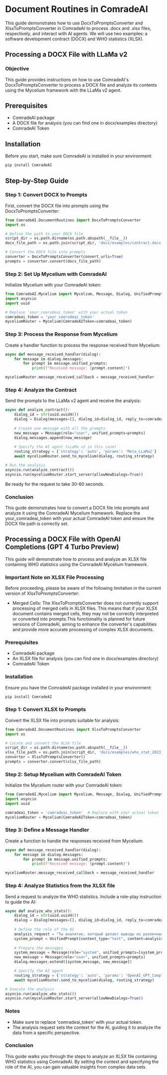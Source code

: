 # Document Routines in ComradeAI

This guide demonstrates how to use DocxToPromptsConverter and XlsxToPromptsConverter in ComradeAI to process .docx and .xlsx files, respectively, and interact with AI agents. We will use two examples: a software development contract (DOCX) and WHO statistics (XLSX).

## Processing a DOCX File with LLaMa v2

### Objective

This guide provides instructions on how to use ComradeAI's DocxToPromptsConverter to process a DOCX file and analyze its contents using the Mycelium framework with the LLaMa v2 agent.

## Prerequisites

- ComradeAI package
- A DOCX file for analysis (you can find one in docx/examples directory)
- ComradeAI Token

## Installation

Before you start, make sure ComradeAI is installed in your environment:

```bash
pip install ComradeAI
```

## Step-by-Step Guide

### Step 1: Convert DOCX to Prompts

First, convert the DOCX file into prompts using the DocxToPromptsConverter:

```python
from ComradeAI.DocumentRoutines import DocxToPromptsConverter
import os

# Define the path to your DOCX file
script_dir = os.path.dirname(os.path.abspath(__file__))
docx_file_path = os.path.join(script_dir, 'docs/examples/contract.docx')

# Convert the DOCX file into prompts
converter = DocxToPromptsConverter(convert_urls=True)
prompts = converter.convert(docx_file_path)
```

### Step 2: Set Up Mycelium with ComradeAI

Initialize Mycelium with your ComradeAI token:

```python
from ComradeAI.Mycelium import Mycelium, Message, Dialog, UnifiedPrompt
import asyncio
import uuid

# Replace 'your_comradeai_token' with your actual token
comradeai_token = 'your_comradeai_token'
myceliumRouter = Mycelium(ComradeAIToken=comradeai_token)
```

### Step 3: Process the Response from Mycelium

Create a handler function to process the response received from Mycelium:

```python
async def message_received_handler(dialog):
    for message in dialog.messages:
        for prompt in message.unified_prompts:
            print(f"Received message: {prompt.content}")

myceliumRouter.message_received_callback = message_received_handler
```

### Step 4: Analyze the Contract
Send the prompts to the LLaMa v2 agent and receive the analysis:

```python
async def analyze_contract():
    dialog_id = str(uuid.uuid4())
    dialog = Dialog(messages=[], dialog_id=dialog_id, reply_to=comradeai_token)
    
    # Create one message with all the prompts
    new_message = Message(role="user", unified_prompts=prompts)
    dialog.messages.append(new_message)
    
    # Specify the AI agent (LLaMa v2 in this case)
    routing_strategy = {'strategy': 'auto', 'params': 'Meta_LLaMa2'}
    await myceliumRouter.send_to_mycelium(dialog, routing_strategy)

# Run the analysis
asyncio.run(analyze_contract())
asyncio.run(myceliumRouter.start_server(allowNewDialogs=True))
```

Be ready for the request to take 30-60 seconds.

### Conclusion

This guide demonstrates how to convert a DOCX file into prompts and analyze it using the ComradeAI Mycelium framework. Replace the your_comradeai_token with your actual ComradeAI token and ensure the DOCX file path is correctly set.

## Processing a DOCX File with OpenAI Completions (GPT 4 Turbo Preview)

This guide will demonstrate how to process and analyze an XLSX file containing WHO statistics using the ComradeAI Mycelium framework.

### Important Note on XLSX File Processing
Before proceeding, please be aware of the following limitation in the current version of XlsxToPromptsConverter:

- Merged Cells: The XlsxToPromptsConverter does not currently support processing of merged cells in XLSX files. This means that if your XLSX document contains merged cells, they may not be correctly interpreted or converted into prompts.This functionality is planned for future versions of ComradeAI, aiming to enhance the converter's capabilities and provide more accurate processing of complex XLSX documents.

### Prerequisites
- ComradeAI package
- An XLSX file for analysis (you can find one in docx/examples directory)
- ComradeAI Token

### Installation
Ensure you have the ComradeAI package installed in your environment:

```bash
pip install ComradeAI
```

### Step 1: Convert XLSX to Prompts
Convert the XLSX file into prompts suitable for analysis:

```python
from ComradeAI.DocumentRoutines import XlsxToPromptsConverter
import os

# Locate and convert the XLSX file
script_dir = os.path.dirname(os.path.abspath(__file__))
xlsx_file_path = os.path.join(script_dir, 'docs/examples/who_stat_2023_annex1.xlsx')
converter = XlsxToPromptsConverter()
prompts = converter.convert(xlsx_file_path)
```

### Step 2: Setup Mycelium with ComradeAI Token

Initialize the Mycelium router with your ComradeAI token:

```python
from ComradeAI.Mycelium import Mycelium, Message, Dialog, UnifiedPrompt
import asyncio
import uuid

comradeai_token = 'comradeai_token'  # Replace with your actual token
myceliumRouter = Mycelium(ComradeAIToken=comradeai_token)
```

### Step 3: Define a Message Handler
Create a function to handle the responses received from Mycelium:

```python
async def message_received_handler(dialog):
    for message in dialog.messages:
        for prompt in message.unified_prompts:
            print(f"Received message: {prompt.content}")

myceliumRouter.message_received_callback = message_received_handler
```

### Step 4: Analyze Statistics from the XLSX file
Send a request to analyze the WHO statistics. Include a role-play instruction to guide the AI:

```python
async def analyze_who_stats():
    dialog_id = str(uuid.uuid4())
    dialog = Dialog(messages=[], dialog_id=dialog_id, reply_to=comradeai_token)
    
    # Define the role of the AI
    analysis_request = "Ты аналитик, который делает выводы из различных таблиц медицинской статистики."
    system_prompt = UnifiedPrompt(content_type="text", content=analysis_request, mime_type="text/plain")
    
    # Prepare the messages
    system_message = Message(role="system", unified_prompts=[system_prompt])
    new_message = Message(role="user", unified_prompts=prompts)
    dialog.messages.extend([system_message, new_message])

    # Specify the AI agent
    routing_strategy = {'strategy': 'auto', 'params': 'OpenAI_GPT_Completions'}
    await myceliumRouter.send_to_mycelium(dialog, routing_strategy)

# Execute the analysis
asyncio.run(analyze_who_stats())
asyncio.run(myceliumRouter.start_server(allowNewDialogs=True))
```

### Notes
- Make sure to replace 'comradeai_token' with your actual token.
- The analysis request sets the context for the AI, guiding it to analyze the data from a specific perspective.

### Conclusion

This guide walks you through the steps to analyze an XLSX file containing WHO statistics using ComradeAI. By setting the context and specifying the role of the AI, you can gain valuable insights from complex data sets.